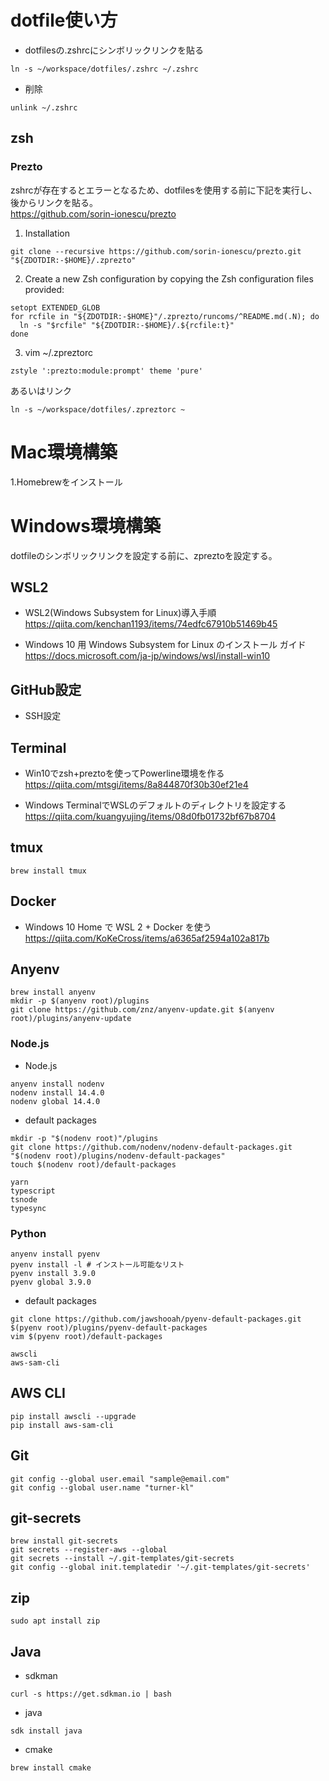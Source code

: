 # dotfile使い方
- dotfilesの.zshrcにシンボリックリンクを貼る 
```
ln -s ~/workspace/dotfiles/.zshrc ~/.zshrc
```

- 削除
```
unlink ~/.zshrc
```

## zsh
### Prezto
zshrcが存在するとエラーとなるため、dotfilesを使用する前に下記を実行し、後からリンクを貼る。  
https://github.com/sorin-ionescu/prezto  
1. Installation  
```
git clone --recursive https://github.com/sorin-ionescu/prezto.git "${ZDOTDIR:-$HOME}/.zprezto"
```

2. Create a new Zsh configuration by copying the Zsh configuration files provided:
```
setopt EXTENDED_GLOB
for rcfile in "${ZDOTDIR:-$HOME}"/.zprezto/runcoms/^README.md(.N); do
  ln -s "$rcfile" "${ZDOTDIR:-$HOME}/.${rcfile:t}"
done
```

3. vim ~/.zpreztorc
```
zstyle ':prezto:module:prompt' theme 'pure'
```
あるいはリンク
```
ln -s ~/workspace/dotfiles/.zpreztorc ~
```

# Mac環境構築  
1.Homebrewをインストール  

# Windows環境構築
dotfileのシンボリックリンクを設定する前に、zpreztoを設定する。
## WSL2
- WSL2(Windows Subsystem for Linux)導入手順   
https://qiita.com/kenchan1193/items/74edfc67910b51469b45

- Windows 10 用 Windows Subsystem for Linux のインストール ガイド  
https://docs.microsoft.com/ja-jp/windows/wsl/install-win10

## GitHub設定
- SSH設定

## Terminal
- Win10でzsh+preztoを使ってPowerline環境を作る  
https://qiita.com/mtsgi/items/8a844870f30b30ef21e4

- Windows TerminalでWSLのデフォルトのディレクトリを設定する   
https://qiita.com/kuangyujing/items/08d0fb01732bf67b8704

## tmux
```
brew install tmux
```

## Docker
- Windows 10 Home で WSL 2 + Docker を使う  
https://qiita.com/KoKeCross/items/a6365af2594a102a817b

## Anyenv
```
brew install anyenv
mkdir -p $(anyenv root)/plugins
git clone https://github.com/znz/anyenv-update.git $(anyenv root)/plugins/anyenv-update
```

### Node.js
- Node.js
```
anyenv install nodenv
nodenv install 14.4.0
nodenv global 14.4.0
```

- default packages  
```
mkdir -p "$(nodenv root)"/plugins
git clone https://github.com/nodenv/nodenv-default-packages.git "$(nodenv root)/plugins/nodenv-default-packages"
touch $(nodenv root)/default-packages
```
```
yarn
typescript
tsnode
typesync
``` 

### Python
```
anyenv install pyenv
pyenv install -l # インストール可能なリスト
pyenv install 3.9.0
pyenv global 3.9.0
```

- default packages  
```
git clone https://github.com/jawshooah/pyenv-default-packages.git $(pyenv root)/plugins/pyenv-default-packages
vim $(pyenv root)/default-packages
```
```
awscli
aws-sam-cli
``` 


## AWS CLI
```
pip install awscli --upgrade
pip install aws-sam-cli
```

## Git
```
git config --global user.email "sample@email.com"
git config --global user.name "turner-kl"
```

## git-secrets
```
brew install git-secrets
git secrets --register-aws --global
git secrets --install ~/.git-templates/git-secrets
git config --global init.templatedir '~/.git-templates/git-secrets'
```

## zip
```
sudo apt install zip
```

## Java
- sdkman
```
curl -s https://get.sdkman.io | bash
```

- java 
```
sdk install java
```

- cmake
```
brew install cmake
```